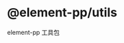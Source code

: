 <!--
 * @Date: 2022-12-29 01:08:41
 * @Author: liting luz.liting@gmail.com
 * @LastEditors: liting luz.liting@gmail.com
 * @LastEditTime: 2022-12-29 01:08:51
 * @FilePath: /element-pp/packages/utils/README.md
-->

# @element-pp/utils

element-pp 工具包
